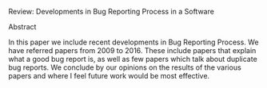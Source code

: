 Review: Developments in Bug Reporting Process in a Software

Abstract

In this paper we include recent developments in Bug Reporting Process. We have referred papers from 2009 to 2016. 
These include papers that explain what a good bug report is, as well as few papers which talk about duplicate bug reports. 
We conclude by  our opinions on the results of the various papers and where I feel future work would be most effective.
